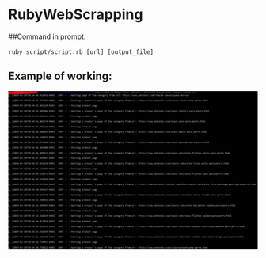 # RubyWebScrapping  
##Command in prompt:  

    ruby script/script.rb [url] [output_file]  
    
## Example of working:
![alt text](https://github.com/D0HaTeJIJI0/RubyWebScrapping/blob/master/images/Example.png)